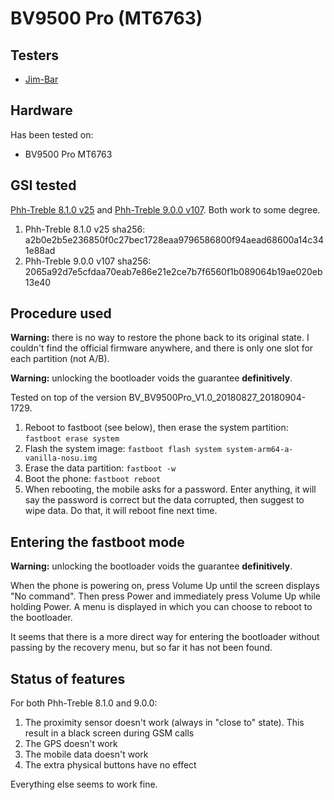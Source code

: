 # BV9500 Pro (MT6763)

## Testers

* [Jim-Bar](https://github.com/Jim-Bar)

## Hardware

Has been tested on:
* BV9500 Pro MT6763

## GSI tested

[Phh-Treble 8.1.0 v25](https://forum.xda-developers.com/project-treble/trebleenabled-device-development/experimental-phh-treble-t3709659) and [Phh-Treble 9.0.0 v107](https://forum.xda-developers.com/project-treble/trebleenabled-device-development/aosp-9-0-phh-treble-t3831915). Both work to some degree.

1. Phh-Treble 8.1.0 v25 sha256: a2b0e2b5e236850f0c27bec1728eaa9796586800f94aead68600a14c341e88ad
2. Phh-Treble 9.0.0 v107 sha256: 2065a92d7e5cfdaa70eab7e86e21e2ce7b7f6560f1b089064b19ae020eb13e40

## Procedure used

**Warning:** there is no way to restore the phone back to its original state. I couldn't find the official firmware anywhere, and there is only one slot for each partition (not A/B).

**Warning:** unlocking the bootloader voids the guarantee **definitively**.

Tested on top of the version BV_BV9500Pro_V1.0_20180827_20180904-1729.

1. Reboot to fastboot (see below), then erase the system partition: `fastboot erase system`
2. Flash the system image: `fastboot flash system system-arm64-a-vanilla-nosu.img`
3. Erase the data partition: `fastboot -w`
4. Boot the phone: `fastboot reboot`
5. When rebooting, the mobile asks for a password. Enter anything, it will say the password is correct but the data corrupted, then suggest to wipe data. Do that, it will reboot fine next time.

## Entering the fastboot mode

**Warning:** unlocking the bootloader voids the guarantee **definitively**.

When the phone is powering on, press Volume Up until the screen displays "No command". Then press Power and immediately press Volume Up while holding Power. A menu is displayed in which you can choose to reboot to the bootloader.

It seems that there is a more direct way for entering the bootloader without passing by the recovery menu, but so far it has not been found. 

## Status of features

For both Phh-Treble 8.1.0 and 9.0.0:

1. The proximity sensor doesn't work (always in "close to" state). This result in a black screen during GSM calls
2. The GPS doesn't work
3. The mobile data doesn't work
4. The extra physical buttons have no effect

Everything else seems to work fine.